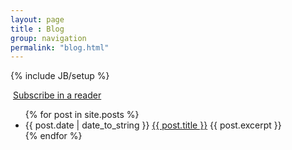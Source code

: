 ```yaml
---
layout: page
title : Blog
group: navigation
permalink: "blog.html"
---
```

{% include JB/setup %}

<a href="http://feeds.feedburner.com/HansenLab" rel="alternate" type="application/rss+xml"><img src="//feedburner.google.com/fb/images/pub/feed-icon32x32.png" alt="" style="vertical-align:middle;border:0"/></a> <a href="http://feeds.feedburner.com/HansenLab" rel="alternate" type="application/rss+xml">Subscribe in a reader</a> 

<ul>
  {% for post in site.posts %}
    <li>
      {{ post.date | date_to_string }} <a href="{{ post.url }}">{{ post.title }}</a>
	  {{ post.excerpt }}
    </li>
  {% endfor %}
</ul>

<!-- <ul> -->
<!--   {% for post in site.posts %} -->
<!--     <li> -->
<!--       <h3><a href="{{ post.url }}">{{ post.date }}{{ post.title }}</a></h3> -->
<!--       {{ post.excerpt }} -->
<!--     </li> -->
<!--   {% endfor %} -->
<!-- </ul> -->

